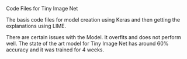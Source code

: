 Code Files for Tiny Image Net


The basis code files for model creation using Keras
and then getting the explanations using LIME.

There are certain issues with the Model.
It overfits and does not perform well.
The state of the art model for Tiny Image Net has around 60% accuracy and it was trained for 4 weeks.
